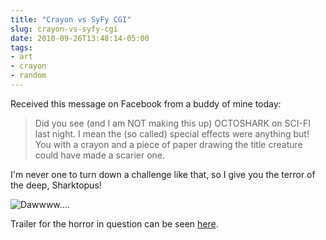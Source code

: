 ```yaml
---
title: "Crayon vs SyFy CGI"
slug: crayon-vs-syfy-cgi
date: 2010-09-26T13:48:14-05:00
tags:
- art
- crayon
- random
---
```

Received this message on Facebook from a buddy of mine today:

> Did you see (and I am NOT making this up) OCTOSHARK on SCI-FI last night.  I mean the (so called) special effects were anything but!  You with a crayon and a piece of paper drawing the title creature could have made a scarier one.

I'm never one to turn down a challenge like that, so I give you the terror of the deep, Sharktopus!

![](http://images.dxprog.com/blog/sharktopus.jpg "Dawwww....")

Trailer for the horror in question can be seen [here](http://www.youtube.com/watch?v=P2HGoR8pSps&feature=player_embedded#!).
